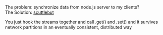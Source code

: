 The problem: synchronize data from node.js server to my clients?  
The Solution: [scuttlebut](https://github.com/substack/stream-handbook#scuttlebutt)

You just hook the streams together and call .get() and .set() and it survives network partitions in an eventually consistent, distributed way

